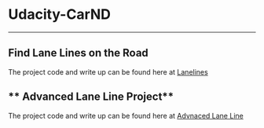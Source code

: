 # Udacity-CarND
---
## **Find Lane Lines on the Road**
The project code and write up can be found here at [Lanelines](./LaneLines/)

## ** Advanced Lane Line Project**
The project code and write up can be found here at [Advnaced Lane Line](./Advanced_Lane_Lines/)
